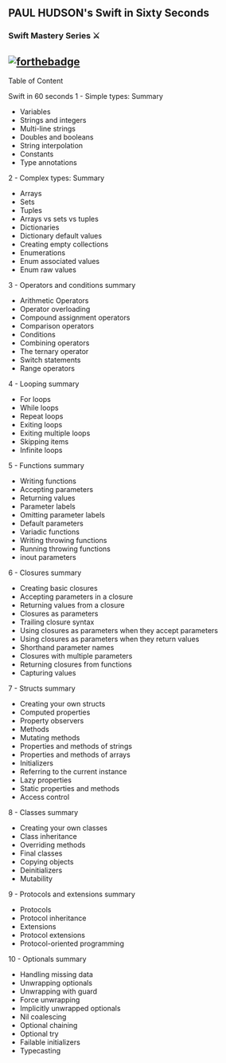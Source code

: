 ## PAUL HUDSON's Swift in Sixty Seconds
### Swift Mastery Series ⚔️ 

[![forthebadge](http://forthebadge.com/images/badges/made-with-swift.svg)](http://forthebadge.com)
----

Table of Content

Swift in 60 seconds
1 - Simple types: Summary
* Variables
* Strings and integers
* Multi-line strings
* Doubles and booleans
* String interpolation
* Constants
* Type annotations
 
2 - Complex types: Summary
* Arrays
* Sets
* Tuples
* Arrays vs sets vs tuples
* Dictionaries
* Dictionary default values
* Creating empty collections
* Enumerations
* Enum associated values
* Enum raw values
 
3 - Operators and conditions summary
* Arithmetic Operators
* Operator overloading
* Compound assignment operators
* Comparison operators
* Conditions
* Combining operators
* The ternary operator
* Switch statements
* Range operators
 
4 - Looping summary
* For loops
* While loops
* Repeat loops
* Exiting loops
* Exiting multiple loops
* Skipping items
* Infinite loops
 
5 - Functions summary
* Writing functions
* Accepting parameters
* Returning values
* Parameter labels
* Omitting parameter labels
* Default parameters
* Variadic functions
* Writing throwing functions
* Running throwing functions
* inout parameters


6 - Closures summary
* Creating basic closures
* Accepting parameters in a closure
* Returning values from a closure
* Closures as parameters
* Trailing closure syntax
* Using closures as parameters when they accept parameters
* Using closures as parameters when they return values
* Shorthand parameter names
* Closures with multiple parameters
* Returning closures from functions
* Capturing values
 
7 - Structs summary
* Creating your own structs
* Computed properties
* Property observers
* Methods
* Mutating methods
* Properties and methods of strings
* Properties and methods of arrays
* Initializers
* Referring to the current instance
* Lazy properties
* Static properties and methods
* Access control
 
8 - Classes summary
* Creating your own classes
* Class inheritance
* Overriding methods
* Final classes
* Copying objects
* Deinitializers
* Mutability
 
9 - Protocols and extensions summary
* Protocols
* Protocol inheritance
* Extensions
* Protocol extensions
* Protocol-oriented programming


10 - Optionals summary
* Handling missing data
* Unwrapping optionals
* Unwrapping with guard
* Force unwrapping
* Implicitly unwrapped optionals
* Nil coalescing
* Optional chaining
* Optional try
* Failable initializers
* Typecasting
